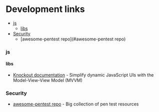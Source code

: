   # Development links

- [js](#js)
  - [libs](#libs)
- [Security](#Security)
  - [awesome-pentest repo](#awesome-pentest repo)

### js
#### libs
* [Knockout documentation](http://knockoutjs.com/documentation/introduction.html) - Simplify dynamic JavaScript UIs with the Model-View-View Model (MVVM)

### Security
* [awesome-pentest repo](https://github.com/enaqx/awesome-pentest) - Big collection of pen test resources 
